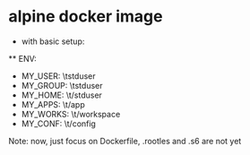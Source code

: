 # alpine docker image

* with basic setup:

** ENV:
    
  - MY_USER: \tstduser
  - MY_GROUP: \tstduser
  - MY_HOME: \t/stduser
  - MY_APPS: \t/app 
  - MY_WORKS: \t/workspace 
  - MY_CONF: \t/config
  

Note: now, just focus on Dockerfile, .rootles and .s6 are not yet

